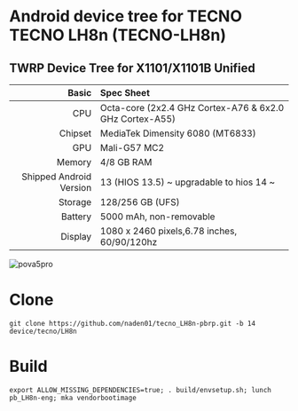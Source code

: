 # Android device tree for TECNO TECNO LH8n (TECNO-LH8n)

## TWRP Device Tree for X1101/X1101B Unified

Basic   | Spec Sheet
-------:|:-------------------------
CPU     | Octa-core (2x2.4 GHz Cortex-A76 & 6x2.0 GHz Cortex-A55)
Chipset | MediaTek Dimensity 6080 (MT6833)
GPU     | Mali-G57 MC2
Memory  | 4/8 GB RAM
Shipped Android Version | 13 (HIOS 13.5) ~ upgradable to hios 14 ~
Storage | 128/256 GB (UFS)
Battery | 5000 mAh, non-removable
Display | 1080 x 2460 pixels,6.78 inches, 60/90/120hz

![pova5pro](https://github.com/user-attachments/assets/b021aa97-7470-4d40-a5c3-58adaecb9e04)

# Clone
    git clone https://github.com/naden01/tecno_LH8n-pbrp.git -b 14 device/tecno/LH8n

# Build
    export ALLOW_MISSING_DEPENDENCIES=true; . build/envsetup.sh; lunch pb_LH8n-eng; mka vendorbootimage


